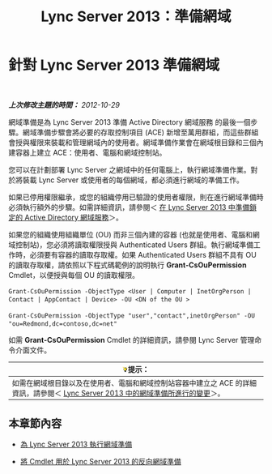 ﻿---
title: Lync Server 2013：準備網域
TOCTitle: 準備網域
ms:assetid: 8eea541c-5f9d-4afc-92a8-a31d6f742544
ms:mtpsurl: https://technet.microsoft.com/zh-tw/library/Gg398721(v=OCS.15)
ms:contentKeyID: 49291636
ms.date: 08/10/2015
mtps_version: v=OCS.15
ms.translationtype: HT
---

# 針對 Lync Server 2013 準備網域

 

_**上次修改主題的時間：** 2012-10-29_

網域準備是為 Lync Server 2013 準備 Active Directory 網域服務 的最後一個步驟。網域準備步驟會將必要的存取控制項目 (ACE) 新增至萬用群組，而這些群組會授與權限來裝載和管理網域內的使用者。網域準備作業會在網域根目錄和三個內建容器上建立 ACE：使用者、電腦和網域控制站。

您可以在計劃部署 Lync Server 之網域中的任何電腦上，執行網域準備作業。對於將裝載 Lync Server 或使用者的每個網域，都必須進行網域的準備工作。

如果已停用權限繼承，或您的組織停用已驗證的使用者權限，則在進行網域準備時必須執行額外的步驟。如需詳細資訊，請參閱＜ [在 Lync Server 2013 中準備鎖定的 Active Directory 網域服務](lync-server-2013-preparing-a-locked-down-active-directory-domain-services.md)＞。

如果您的組織使用組織單位 (OU) 而非三個內建的容器 (也就是使用者、電腦和網域控制站)，您必須將讀取權限授與 Authenticated Users 群組。執行網域準備工作時，必須要有容器的讀取存取權。如果 Authenticated Users 群組不具有 OU 的讀取存取權，請依照以下程式碼範例的說明執行 **Grant-CsOuPermission** Cmdlet，以便授與每個 OU 的讀取權限。

    Grant-CsOuPermission -ObjectType <User | Computer | InetOrgPerson | Contact | AppContact | Device> -OU <DN of the OU > 

    Grant-CsOuPermission -ObjectType "user","contact",inetOrgPerson" -OU "ou=Redmond,dc=contoso,dc=net"

如需 **Grant-CsOuPermission** Cmdlet 的詳細資訊，請參閱 Lync Server 管理命令介面文件。

<table>
<thead>
<tr class="header">
<th><img src="images/JJ205025.tip(OCS.15).gif" title="tip" alt="tip" />提示：</th>
</tr>
</thead>
<tbody>
<tr class="odd">
<td>如需在網域根目錄以及在使用者、電腦和網域控制站容器中建立之 ACE 的詳細資訊，請參閱＜ <a href="lync-server-2013-changes-made-by-domain-preparation.md">Lync Server 2013 中的網域準備所進行的變更</a>＞。</td>
</tr>
</tbody>
</table>


## 本章節內容

  - [為 Lync Server 2013 執行網域準備](lync-server-2013-running-domain-preparation.md)

  - [將 Cmdlet 用於 Lync Server 2013 的反向網域準備](lync-server-2013-using-cmdlets-to-reverse-domain-preparation.md)

